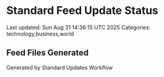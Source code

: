# Standard Feed Update Status
Last updated: Sun Aug 31 14:36:15 UTC 2025
Categories: technology,business,world

## Feed Files Generated

Generated by Standard Updates Workflow
